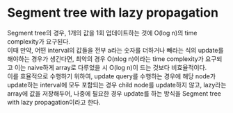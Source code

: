 # Segment tree with lazy propagation
Segment tree의 경우, 1개의 값을 1회 업데이트하는 것에 O(log n)의 time complexity가 요구된다.\
이때 만약, 어떤 interval의 값들을 전부 a라는 숫자를 더하거나 빼라는 식의 update를 해야하는 경우가 생긴다면, 최악의 경우 O(nlog n)이라는 time complexity가 요구되고 이는 naive하게 array로 다루었을 시 O(log n)이 드는 것보다 비효율적이다.\
이를 효율적으로 수행하기 위하여, update query를 수행하는 경우에 해당 node가 update하는 interval에 모두 포함되는 경우 child node를 update하지 않고, lazy라는 array에 값을 저장해두어, 나중에 필요한 경우 update를 하는 방식을 Segment tree with lazy propagation이라고 한다.
